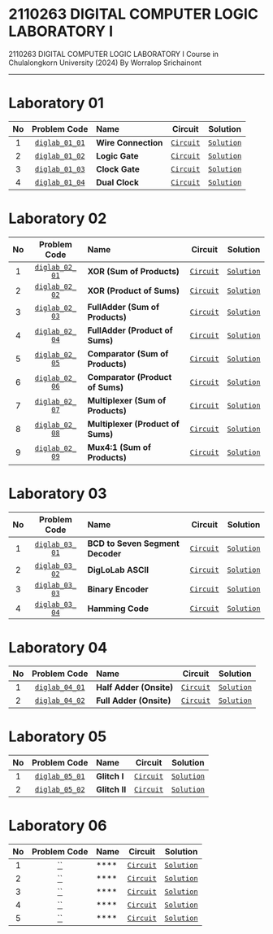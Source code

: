 # 2110263 DIGITAL COMPUTER LOGIC LABORATORY I
2110263 DIGITAL COMPUTER LOGIC LABORATORY I Course in Chulalongkorn University (2024) By Worralop Srichainont

---

# Laboratory 01
| No | Problem Code | Name | Circuit | Solution |
| :---: | :---: | :--- | :---: | :---: |
| 1 | [`diglab_​01_​01`](https://drive.google.com/file/d/1Gn-hov5iGPHokrjBNkY5xGgCXVn0SdoW/view?usp=drive_link) | **Wire Connection** | [`Circuit`](https://github.com/reisenx/2110263-DIG-LOGIC-LAB-I/blob/main/Lab%2001/diglab_01_01/diglab_01_01.dig) | [`Solution`](https://github.com/reisenx/2110263-DIG-LOGIC-LAB-I/blob/main/Lab%2001/diglab_01_01/diglab_01_01_sol.md) |
| 2 | [`diglab_​01_​02`](https://drive.google.com/file/d/1ECKTJ3_2rWUxxlB6zigvz5GRagNEbqDO/view?usp=drive_link) | **Logic Gate** | [`Circuit`](https://github.com/reisenx/2110263-DIG-LOGIC-LAB-I/blob/main/Lab%2001/diglab_01_02/diglab_01_02.dig) | [`Solution`](https://github.com/reisenx/2110263-DIG-LOGIC-LAB-I/blob/main/Lab%2001/diglab_01_02/diglab_01_02_sol.md) |
| 3 | [`diglab_​01_​03`](https://drive.google.com/file/d/10cgeXQqJvZJO_8lcn8iLhOKXUANPU1IW/view?usp=drive_link) | **Clock Gate** | [`Circuit`](https://github.com/reisenx/2110263-DIG-LOGIC-LAB-I/blob/main/Lab%2001/diglab_01_03/diglab_01_03.dig) | [`Solution`](https://github.com/reisenx/2110263-DIG-LOGIC-LAB-I/blob/main/Lab%2001/diglab_01_03/diglab_01_03_sol.md) |
| 4 | [`diglab_​01_​04`](https://drive.google.com/file/d/1udbvVFgOMJW1BoB1krBcbFyXEP_90eTK/view?usp=drive_link) | **Dual Clock** | [`Circuit`](https://github.com/reisenx/2110263-DIG-LOGIC-LAB-I/blob/main/Lab%2001/diglab_01_04/diglab_01_04.dig) | [`Solution`](https://github.com/reisenx/2110263-DIG-LOGIC-LAB-I/blob/main/Lab%2001/diglab_01_04/diglab_01_04_sol.md) |

# Laboratory 02
| No | Problem Code | Name | Circuit | Solution |
| :---: | :---: | :--- | :---: | :---: |
| 1 | [`diglab_​02_​01`](https://drive.google.com/file/d/1X58ZSczfBssWzQGDQZVs-rJgAqAgLOG5/view?usp=drive_link) | **XOR (Sum of Products)** | [`Circuit`](https://github.com/reisenx/2110263-DIG-LOGIC-LAB-I/blob/main/Lab%2002/diglab_02_01/diglab_02_01.dig) | [`Solution`](https://github.com/reisenx/2110263-DIG-LOGIC-LAB-I/blob/main/Lab%2002/diglab_02_01/diglab_02_01_sol.md) |
| 2 | [`diglab_​02_​02`](https://drive.google.com/file/d/12nkSeHxiNem1i3mO-BABmvpC8ueVb1ZY/view?usp=drive_link) | **XOR (Product of Sums)** | [`Circuit`](https://github.com/reisenx/2110263-DIG-LOGIC-LAB-I/blob/main/Lab%2002/diglab_02_02/diglab_02_02.dig) | [`Solution`](https://github.com/reisenx/2110263-DIG-LOGIC-LAB-I/blob/main/Lab%2002/diglab_02_02/diglab_02_02_sol.md) |
| 3 | [`diglab_​02_​03`](https://drive.google.com/file/d/1W0zyqn9E_a2-WQ19l-L3xpcZyvcE8bzV/view?usp=drive_link) | **FullAdder (Sum of Products)** | [`Circuit`](https://github.com/reisenx/2110263-DIG-LOGIC-LAB-I/blob/main/Lab%2002/diglab_02_03/diglab_02_03.dig) | [`Solution`](https://github.com/reisenx/2110263-DIG-LOGIC-LAB-I/blob/main/Lab%2002/diglab_02_03/diglab_02_03_sol.md) |
| 4 | [`diglab_​02_​04`](https://drive.google.com/file/d/16HCbbrqRba3GJ2d0AD0ZKvdQQFeRKjz1/view?usp=drive_link) | **FullAdder (Product of Sums)** | [`Circuit`](https://github.com/reisenx/2110263-DIG-LOGIC-LAB-I/blob/main/Lab%2002/diglab_02_04/diglab_02_04.dig) | [`Solution`](https://github.com/reisenx/2110263-DIG-LOGIC-LAB-I/blob/main/Lab%2002/diglab_02_04/diglab_02_04_sol.md) |
| 5 | [`diglab_​02_​05`](https://drive.google.com/file/d/1Sne5lBG-NsupPsBlxRyze35h4b-5ZpJw/view?usp=drive_link) | **Comparator (Sum of Products)** | [`Circuit`](https://github.com/reisenx/2110263-DIG-LOGIC-LAB-I/blob/main/Lab%2002/diglab_02_05/diglab_02_05.dig) | [`Solution`](https://github.com/reisenx/2110263-DIG-LOGIC-LAB-I/blob/main/Lab%2002/diglab_02_05/diglab_02_05_sol.md) |
| 6 | [`diglab_​02_​06`](https://drive.google.com/file/d/1fzbXE230PaqTj0PeoZD5sVsxrSNBx3O4/view?usp=drive_link) | **Comparator (Product of Sums)** | [`Circuit`](https://github.com/reisenx/2110263-DIG-LOGIC-LAB-I/blob/main/Lab%2002/diglab_02_06/diglab_02_06.dig) | [`Solution`](https://github.com/reisenx/2110263-DIG-LOGIC-LAB-I/blob/main/Lab%2002/diglab_02_06/diglab_02_06_sol.md) |
| 7 | [`diglab_​02_​07`](https://drive.google.com/file/d/1hbqErgX2DjF8mVMXwD9yQRe7qE2FMo8i/view?usp=drive_link) | **Multiplexer (Sum of Products)** | [`Circuit`](https://github.com/reisenx/2110263-DIG-LOGIC-LAB-I/blob/main/Lab%2002/diglab_02_07/diglab_02_07.dig) | [`Solution`](https://github.com/reisenx/2110263-DIG-LOGIC-LAB-I/blob/main/Lab%2002/diglab_02_07/diglab_02_07_sol.md) |
| 8 | [`diglab_​02_​08`](https://drive.google.com/file/d/1cgN1CoPt-9dDRTEL3GCghg49iHBdRUZr/view?usp=drive_link) | **Multiplexer (Product of Sums)** | [`Circuit`](https://github.com/reisenx/2110263-DIG-LOGIC-LAB-I/blob/main/Lab%2002/diglab_02_08/diglab_02_08.dig) | [`Solution`](https://github.com/reisenx/2110263-DIG-LOGIC-LAB-I/blob/main/Lab%2002/diglab_02_08/diglab_02_08_sol.md) |
| 9 | [`diglab_​02_​09`](https://drive.google.com/file/d/1ngDn0xtNYtUdcPsC_CHHoyIEIOocsJhk/view?usp=drive_link) | **Mux4:1 (Sum of Products)** | [`Circuit`](https://github.com/reisenx/2110263-DIG-LOGIC-LAB-I/blob/main/Lab%2002/diglab_02_09/diglab_02_09.dig) | [`Solution`](https://github.com/reisenx/2110263-DIG-LOGIC-LAB-I/blob/main/Lab%2002/diglab_02_09/diglab_02_09_sol.md) |

# Laboratory 03
| No | Problem Code | Name | Circuit | Solution |
| :---: | :---: | :--- | :---: | :---: |
| 1 | [`diglab_​03_​01`](https://drive.google.com/file/d/1RNgGcbrlr_2TEe9lUSFqrZRoutLsefec/view?usp=drive_link) | **BCD to Seven Segment Decoder** | [`Circuit`](https://github.com/reisenx/2110263-DIG-LOGIC-LAB-I/blob/main/Lab%2003/diglab_03_01/diglab_03_01.dig) | [`Solution`](https://github.com/reisenx/2110263-DIG-LOGIC-LAB-I/blob/main/Lab%2003/diglab_03_01/diglab_03_01_sol.md) |
| 2 | [`diglab_​03_​02`](https://drive.google.com/file/d/1BbsC5Ryw0RFujVEcTSQpyouxt5kUDM7x/view?usp=drive_link) | **DigLoLab ASCII** | [`Circuit`](https://github.com/reisenx/2110263-DIG-LOGIC-LAB-I/blob/main/Lab%2003/diglab_03_02/diglab_03_02.dig) | [`Solution`](https://github.com/reisenx/2110263-DIG-LOGIC-LAB-I/blob/main/Lab%2003/diglab_03_02/diglab_03_02_sol.md) |
| 3 | [`diglab_​03_​03`](https://drive.google.com/file/d/1PdtybBFUd54dPD3jE8pDVD9fWMSMbsdZ/view?usp=drive_link) | **Binary Encoder** | [`Circuit`](https://github.com/reisenx/2110263-DIG-LOGIC-LAB-I/blob/main/Lab%2003/diglab_03_03/diglab_03_03.dig) | [`Solution`](https://github.com/reisenx/2110263-DIG-LOGIC-LAB-I/blob/main/Lab%2003/diglab_03_03/diglab_03_03_sol.md) |
| 4 | [`diglab_​03_​04`](https://drive.google.com/file/d/1KsU_OyQdPX_kcYIvL20WfOx6rToq5-o-/view?usp=drive_link) | **Hamming Code** | [`Circuit`](https://github.com/reisenx/2110263-DIG-LOGIC-LAB-I/blob/main/Lab%2003/diglab_03_04/diglab_03_04.dig) | [`Solution`](https://github.com/reisenx/2110263-DIG-LOGIC-LAB-I/blob/main/Lab%2003/diglab_03_04/diglab_03_04_sol.md) |

# Laboratory 04
| No | Problem Code | Name | Circuit | Solution |
| :---: | :---: | :--- | :---: | :---: |
| 1 | [`diglab_04_01`]() | **Half Adder (Onsite)** | [`Circuit`]() | [`Solution`]() |
| 2 | [`diglab_04_02`]() | **Full Adder (Onsite)** | [`Circuit`]() | [`Solution`]() |

# Laboratory 05
| No | Problem Code | Name | Circuit | Solution |
| :---: | :---: | :--- | :---: | :---: |
| 1 | [`diglab_05_01`]() | **Glitch I** | [`Circuit`]() | [`Solution`]() |
| 2 | [`diglab_05_02`]() | **Glitch II** | [`Circuit`]() | [`Solution`]() |

# Laboratory 06
| No | Problem Code | Name | Circuit | Solution |
| :---: | :---: | :--- | :---: | :---: |
| 1 | [``]() | **** | [`Circuit`]() | [`Solution`]() |
| 2 | [``]() | **** | [`Circuit`]() | [`Solution`]() |
| 3 | [``]() | **** | [`Circuit`]() | [`Solution`]() |
| 4 | [``]() | **** | [`Circuit`]() | [`Solution`]() |
| 5 | [``]() | **** | [`Circuit`]() | [`Solution`]() |
